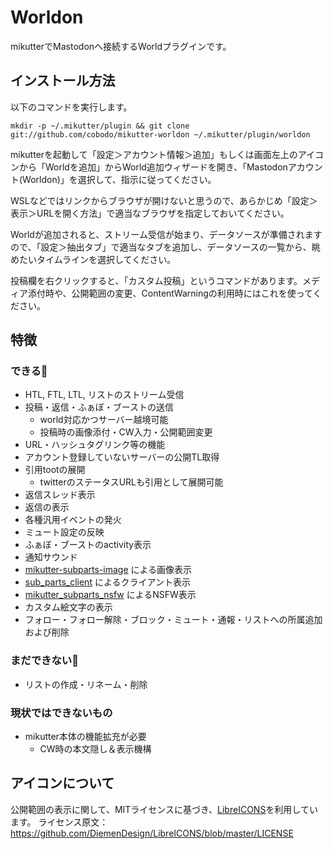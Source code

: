 # Worldon
mikutterでMastodonへ接続するWorldプラグインです。

## インストール方法
以下のコマンドを実行します。

```shell-session
mkdir -p ~/.mikutter/plugin && git clone git://github.com/cobodo/mikutter-worldon ~/.mikutter/plugin/worldon
```

mikutterを起動して「設定＞アカウント情報＞追加」もしくは画面左上のアイコンから「Worldを追加」からWorld追加ウィザードを開き、「Mastodonアカウント(Worldon)」を選択して、指示に従ってください。

WSLなどではリンクからブラウザが開けないと思うので、あらかじめ「設定＞表示＞URLを開く方法」で適当なブラウザを指定しておいてください。

Worldが追加されると、ストリーム受信が始まり、データソースが準備されますので、「設定＞抽出タブ」で適当なタブを追加し、データソースの一覧から、眺めたいタイムラインを選択してください。

投稿欄を右クリックすると、「カスタム投稿」というコマンドがあります。メディア添付時や、公開範囲の変更、ContentWarningの利用時にはこれを使ってください。

## 特徴
### できる🙆
- HTL, FTL, LTL, リストのストリーム受信
- 投稿・返信・ふぁぼ・ブーストの送信
  - world対応かつサーバー越境可能
  - 投稿時の画像添付・CW入力・公開範囲変更
- URL・ハッシュタグリンク等の機能
- アカウント登録していないサーバーの公開TL取得
- 引用tootの展開
  - twitterのステータスURLも引用として展開可能
- 返信スレッド表示
- 返信の表示
- 各種汎用イベントの発火
- ミュート設定の反映
- ふぁぼ・ブーストのactivity表示
- 通知サウンド
- [mikutter-subparts-image](https://github.com/moguno/mikutter-subparts-image) による画像表示
- [sub_parts_client](https://github.com/toshia/mikutter-sub-parts-client) によるクライアント表示
- [mikutter_subparts_nsfw](https://github.com/cobodo/mikutter_subparts_nsfw) によるNSFW表示
- カスタム絵文字の表示
- フォロー・フォロー解除・ブロック・ミュート・通報・リストへの所属追加および削除

### まだできない🙅
- リストの作成・リネーム・削除

### 現状ではできないもの
- mikutter本体の機能拡充が必要
  - CW時の本文隠し＆表示機構

## アイコンについて
公開範囲の表示に関して、MITライセンスに基づき、[LibreICONS](https://github.com/DiemenDesign/LibreICONS)を利用しています。
ライセンス原文： https://github.com/DiemenDesign/LibreICONS/blob/master/LICENSE

